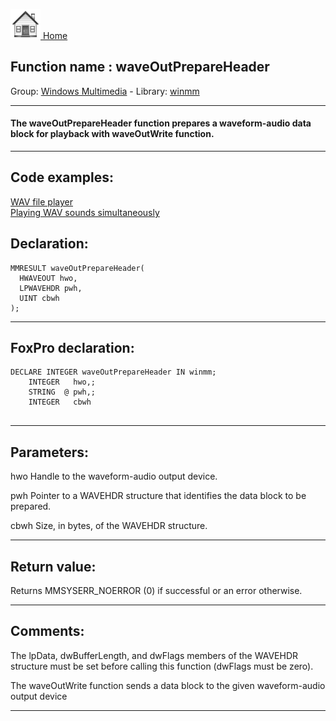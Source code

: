 [<img src="../../images/home.png"> Home ](https://github.com/VFPX/Win32API)  

## Function name : waveOutPrepareHeader
Group: [Windows Multimedia](../../functions_group.md#Windows_Multimedia)  -  Library: [winmm](../../Libraries.md#winmm)  
***  


#### The waveOutPrepareHeader function prepares a waveform-audio data block for playback with waveOutWrite function.
***  


## Code examples:
[WAV file player](../../samples/sample_417.md)  
[Playing WAV sounds simultaneously](../../samples/sample_523.md)  

## Declaration:
```foxpro  
MMRESULT waveOutPrepareHeader(
  HWAVEOUT hwo,
  LPWAVEHDR pwh,
  UINT cbwh
);  
```  
***  


## FoxPro declaration:
```foxpro  
DECLARE INTEGER waveOutPrepareHeader IN winmm;
	INTEGER   hwo,;
	STRING  @ pwh,;
	INTEGER   cbwh
  
```  
***  


## Parameters:
hwo 
Handle to the waveform-audio output device. 

pwh 
Pointer to a WAVEHDR structure that identifies the data block to be prepared. 

cbwh 
Size, in bytes, of the WAVEHDR structure.   
***  


## Return value:
Returns MMSYSERR_NOERROR (0) if successful or an error otherwise.  
***  


## Comments:
The lpData, dwBufferLength, and dwFlags members of the WAVEHDR structure must be set before calling this function (dwFlags must be zero).  
  
The waveOutWrite function sends a data block to the given waveform-audio output device  
  
***  

